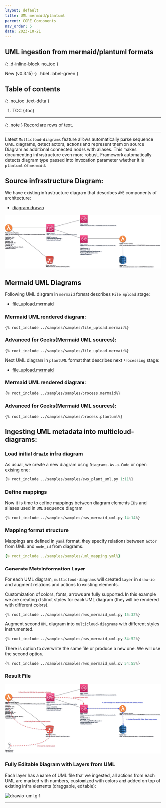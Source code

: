 ```yaml
---
layout: default
title: UML mermaid/plantuml
parent: CORE Components
nav_order: 5
date: 2023-10-21
---
```


## UML ingestion from mermaid/plantuml formats

{: .d-inline-block .no_toc }

New (v0.3.15)
{: .label .label-green }

## Table of contents
{: .no_toc .text-delta }

1. TOC
{:toc}

---


{: .note }
Record are rows of text.

---

Latest ``Multicloud-diagrams`` feature allows automatically parse sequence UML diagrams, detect actors, actions and represent them on source Diagram as additional connected nodes with aliases.
This makes documenting infrastructure even more robust. Framework automatically detects diagram type passed into invocation parameter whether it is ``plantuml`` or ``mermaid``.

## Source infrastructure Diagram:

We have existing infrastructure diagram that describes ``AWS`` components of architecture:
- [diagram drawio](output/drawio/output.prod.end2end.drawio)

![Starting](output/jpg/output.prod.end2end.jpg)

## Mermaid UML Diagrams

Following UML diagram in ``mermaid`` format describes ``File upload`` stage:
- [file_upload.mermaid](../samples/samples/file_upload.mermaid)

### Mermaid UML rendered diagram:

```mermaid
{% root_include ../samples/samples/file_upload.mermaid%}
```

### Advanced for Geeks(Mermaid UML sources):

```
{% root_include ../samples/samples/file_upload.mermaid%}
```

Next UML diagram in ``plantUML`` format that describes next ``Processing`` stage:
- [file_upload.mermaid](../samples/samples/process.plantUML)

### Mermaid UML rendered diagram:

```mermaid
{% root_include ../samples/samples/process.mermaid%}
```

### Advanced for Geeks(Mermaid UML sources):

```
{% root_include ../samples/samples/process.plantuml%}
```

## Ingesting UML metadata into multicloud-diagrams:

### Load initial ``drawio`` infra diagram

As usual, we create a new diagram using ``Diagrams-As-a-Code`` or open exising one:

```python
{% root_include ../samples/samples/aws_plant_uml.py 1:11%}
```

### Define mappings 

Now it is time to define mappings between diagram elements ``ID``s and aliases used in ``UML`` sequence diagram.

```python
{% root_include ../samples/samples/aws_mermaid_uml.py 14:14%}
```

### Mapping format structure 

Mappings are defined in ``yaml`` format, they specify relations between ``actor`` from UML and ``node_id`` from diagrams.

```yaml
{% root_include ../samples/samples/uml_mapping.yml%}
```

### Generate MetaInformation Layer

For each UML diagram, ``multicloud-diagrams`` will created ``Layer`` in ``draw-io`` and augment relations and actions to existing elements.

Customization of colors, fonts, arrows are fully supported. In this example we are creating distinct styles for each UML diagram (they will be rendered with different colors).

```python
{% root_include ../samples/samples/aws_mermaid_uml.py 15:32%}
```

Augment second ``UML`` diagram into ``multicloud-diagrams`` with different styles instrumented.

```python
{% root_include ../samples/samples/aws_mermaid_uml.py 34:52%}
```

There is option to overwrite the same file or produce a new one. We will use the second option.

```python
{% root_include ../samples/samples/aws_mermaid_uml.py 54:55%}
```

### Result File

![result](output/jpg/output.prod_uml.end2end.jpg)

### Fully Editable Diagram with Layers from UML

Each layer has a name of UML file that we ingested, all actions from each UML are marked with numbers, customized with colors and added on top of existing infra elements (draggable, editable):

![drawio-uml.gif](https://github.com/tsypuk/multicloud-diagrams/raw/main/docs/docs/images/uml_animated.gif?raw=True)

---
